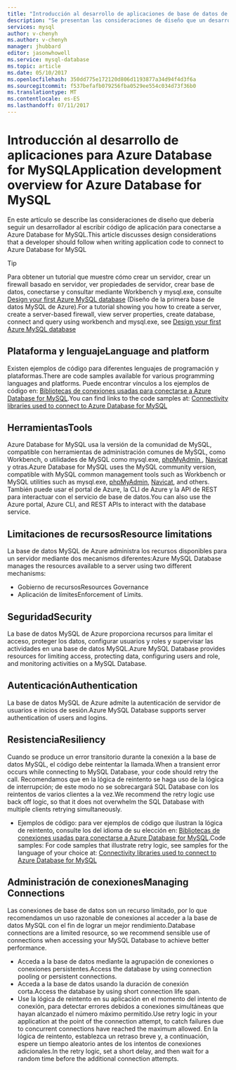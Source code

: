 ```yaml
---
title: "Introducción al desarrollo de aplicaciones de base de datos de Azure Database for MySQL | Microsoft Docs"
description: "Se presentan las consideraciones de diseño que un desarrollador debe seguir al escribir código de aplicación para conectarse a Azure Database for MySQL."
services: mysql
author: v-chenyh
ms.author: v-chenyh
manager: jhubbard
editor: jasonwhowell
ms.service: mysql-database
ms.topic: article
ms.date: 05/10/2017
ms.openlocfilehash: 350dd775e172120d806d1193877a34d94f4d3f6a
ms.sourcegitcommit: f537befafb079256fba0529ee554c034d73f36b0
ms.translationtype: MT
ms.contentlocale: es-ES
ms.lasthandoff: 07/11/2017
---
```

# <a name="application-development-overview-for-azure-database-for-mysql"></a><span data-ttu-id="c5c08-103">Introducción al desarrollo de aplicaciones para Azure Database for MySQL</span><span class="sxs-lookup"><span data-stu-id="c5c08-103">Application development overview for Azure Database for MySQL</span></span> 
<span data-ttu-id="c5c08-104">En este artículo se describe las consideraciones de diseño que debería seguir un desarrollador al escribir código de aplicación para conectarse a Azure Database for MySQL.</span><span class="sxs-lookup"><span data-stu-id="c5c08-104">This article discusses design considerations that a developer should follow when writing application code to connect to Azure Database for MySQL</span></span> 

> [!TIP]
> <span data-ttu-id="c5c08-105">Para obtener un tutorial que muestre cómo crear un servidor, crear un firewall basado en servidor, ver propiedades de servidor, crear base de datos, conectarse y consultar mediante Workbench y mysql.exe, consulte [Design your first Azure MySQL database](tutorial-design-database-using-portal.md) (Diseño de la primera base de datos MySQL de Azure).</span><span class="sxs-lookup"><span data-stu-id="c5c08-105">For a tutorial showing you how to create a server, create a server-based firewall, view server properties, create database, connect and query using workbench and mysql.exe, see [Design your first Azure MySQL database](tutorial-design-database-using-portal.md)</span></span>

## <a name="language-and-platform"></a><span data-ttu-id="c5c08-106">Plataforma y lenguaje</span><span class="sxs-lookup"><span data-stu-id="c5c08-106">Language and platform</span></span>
<span data-ttu-id="c5c08-107">Existen ejemplos de código para diferentes lenguajes de programación y plataformas.</span><span class="sxs-lookup"><span data-stu-id="c5c08-107">There are code samples available for various programming languages and platforms.</span></span> <span data-ttu-id="c5c08-108">Puede encontrar vínculos a los ejemplos de código en: [Bibliotecas de conexiones usadas para conectarse a Azure Database for MySQL](concepts-connection-libraries.md).</span><span class="sxs-lookup"><span data-stu-id="c5c08-108">You can find links to the code samples at: [Connectivity libraries used to connect to Azure Database for MySQL](concepts-connection-libraries.md)</span></span>

## <a name="tools"></a><span data-ttu-id="c5c08-109">Herramientas</span><span class="sxs-lookup"><span data-stu-id="c5c08-109">Tools</span></span>
<span data-ttu-id="c5c08-110">Azure Database for MySQL usa la versión de la comunidad de MySQL, compatible con herramientas de administración comunes de MySQL, como Workbench, o utilidades de MySQL como mysql.exe, [phpMyAdmin ](https://www.phpmyadmin.net/), [Navicat](https://www.navicat.com/products/navicat-for-mysql) y otras.</span><span class="sxs-lookup"><span data-stu-id="c5c08-110">Azure Database for MySQL uses the MySQL community version, compatible with MySQL common management tools such as Workbench or MySQL utilities such as mysql.exe, [phpMyAdmin](https://www.phpmyadmin.net/), [Navicat](https://www.navicat.com/products/navicat-for-mysql), and others.</span></span> <span data-ttu-id="c5c08-111">También puede usar el portal de Azure, la CLI de Azure y la API de REST para interactuar con el servicio de base de datos.</span><span class="sxs-lookup"><span data-stu-id="c5c08-111">You can also use the Azure portal, Azure CLI, and REST APIs to interact with the database service.</span></span>

## <a name="resource-limitations"></a><span data-ttu-id="c5c08-112">Limitaciones de recursos</span><span class="sxs-lookup"><span data-stu-id="c5c08-112">Resource limitations</span></span>
<span data-ttu-id="c5c08-113">La base de datos MySQL de Azure administra los recursos disponibles para un servidor mediante dos mecanismos diferentes:</span><span class="sxs-lookup"><span data-stu-id="c5c08-113">Azure MySQL Database manages the resources available to a server using two different mechanisms:</span></span> 
- <span data-ttu-id="c5c08-114">Gobierno de recursos</span><span class="sxs-lookup"><span data-stu-id="c5c08-114">Resources Governance</span></span> 
- <span data-ttu-id="c5c08-115">Aplicación de límites</span><span class="sxs-lookup"><span data-stu-id="c5c08-115">Enforcement of Limits.</span></span>

## <a name="security"></a><span data-ttu-id="c5c08-116">Seguridad</span><span class="sxs-lookup"><span data-stu-id="c5c08-116">Security</span></span>
<span data-ttu-id="c5c08-117">La base de datos MySQL de Azure proporciona recursos para limitar el acceso, proteger los datos, configurar usuarios y roles y supervisar las actividades en una base de datos MySQL.</span><span class="sxs-lookup"><span data-stu-id="c5c08-117">Azure MySQL Database provides resources for limiting access, protecting data, configuring users and role, and monitoring activities on a MySQL Database.</span></span>

## <a name="authentication"></a><span data-ttu-id="c5c08-118">Autenticación</span><span class="sxs-lookup"><span data-stu-id="c5c08-118">Authentication</span></span>
<span data-ttu-id="c5c08-119">La base de datos MySQL de Azure admite la autenticación de servidor de usuarios e inicios de sesión.</span><span class="sxs-lookup"><span data-stu-id="c5c08-119">Azure MySQL Database supports server authentication of users and logins.</span></span>

## <a name="resiliency"></a><span data-ttu-id="c5c08-120">Resistencia</span><span class="sxs-lookup"><span data-stu-id="c5c08-120">Resiliency</span></span>
<span data-ttu-id="c5c08-121">Cuando se produce un error transitorio durante la conexión a la base de datos MySQL, el código debe reintentar la llamada.</span><span class="sxs-lookup"><span data-stu-id="c5c08-121">When a transient error occurs while connecting to MySQL Database, your code should retry the call.</span></span> <span data-ttu-id="c5c08-122">Recomendamos que en la lógica de reintento se haga uso de la lógica de interrupción; de este modo no se sobrecargará SQL Database con los reintentos de varios clientes a la vez.</span><span class="sxs-lookup"><span data-stu-id="c5c08-122">We recommend the retry logic use back off logic, so that it does not overwhelm the SQL Database with multiple clients retrying simultaneously.</span></span>

- <span data-ttu-id="c5c08-123">Ejemplos de código: para ver ejemplos de código que ilustran la lógica de reintento, consulte los del idioma de su elección en: [Bibliotecas de conexiones usadas para conectarse a Azure Database for MySQL](concepts-connection-libraries.md).</span><span class="sxs-lookup"><span data-stu-id="c5c08-123">Code samples: For code samples that illustrate retry logic, see samples for the language of your choice at: [Connectivity libraries used to connect to Azure Database for MySQL](concepts-connection-libraries.md)</span></span>

## <a name="managing-connections"></a><span data-ttu-id="c5c08-124">Administración de conexiones</span><span class="sxs-lookup"><span data-stu-id="c5c08-124">Managing Connections</span></span>
<span data-ttu-id="c5c08-125">Las conexiones de base de datos son un recurso limitado, por lo que recomendamos un uso razonable de conexiones al acceder a la base de datos MySQL con el fin de lograr un mejor rendimiento.</span><span class="sxs-lookup"><span data-stu-id="c5c08-125">Database connections are a limited resource, so we recommend sensible use of connections when accessing your MySQL Database to achieve better performance.</span></span>
- <span data-ttu-id="c5c08-126">Acceda a la base de datos mediante la agrupación de conexiones o conexiones persistentes.</span><span class="sxs-lookup"><span data-stu-id="c5c08-126">Access the database by using connection pooling or persistent connections.</span></span>
- <span data-ttu-id="c5c08-127">Acceda a la base de datos usando la duración de conexión corta.</span><span class="sxs-lookup"><span data-stu-id="c5c08-127">Access the database by using short connection life span.</span></span> 
- <span data-ttu-id="c5c08-128">Use la lógica de reintento en su aplicación en el momento del intento de conexión, para detectar errores debidos a conexiones simultáneas que hayan alcanzado el número máximo permitido.</span><span class="sxs-lookup"><span data-stu-id="c5c08-128">Use retry logic in your application at the point of the connection attempt, to catch failures due to concurrent connections have reached the maximum allowed.</span></span> <span data-ttu-id="c5c08-129">En la lógica de reintento, establezca un retraso breve y, a continuación, espere un tiempo aleatorio antes de los intentos de conexiones adicionales.</span><span class="sxs-lookup"><span data-stu-id="c5c08-129">In the retry logic, set a short delay, and then wait for a random time before the additional connection attempts.</span></span>